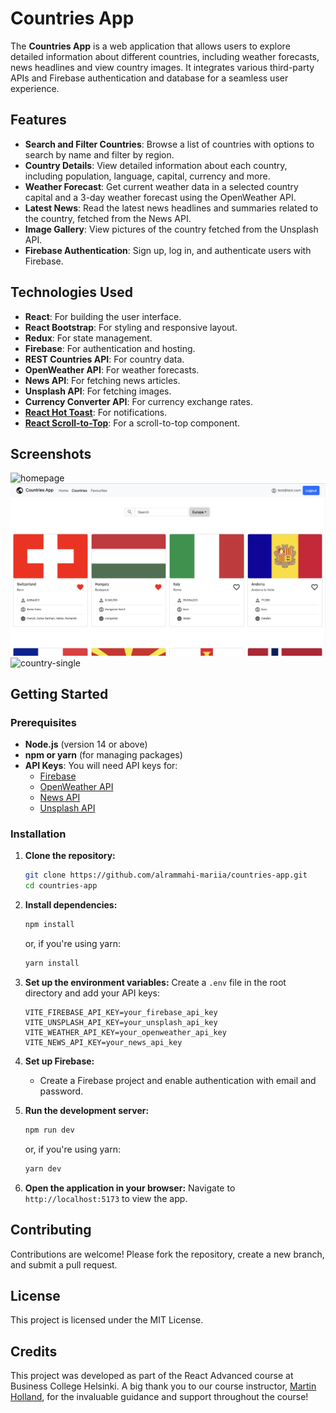 # Countries App

The **Countries App** is a web application that allows users to explore detailed information about different countries, including weather forecasts, news headlines and view country images. It integrates various third-party APIs and Firebase authentication and database for a seamless user experience.

## Features

- **Search and Filter Countries**: Browse a list of countries with options to search by name and filter by region.
- **Country Details**: View detailed information about each country, including population, language, capital, currency and more.
- **Weather Forecast**: Get current weather data in a selected country capital and a 3-day weather forecast using the OpenWeather API.
- **Latest News**: Read the latest news headlines and summaries related to the country, fetched from the News API.
- **Image Gallery**: View pictures of the country fetched from the Unsplash API.
- **Firebase Authentication**: Sign up, log in, and authenticate users with Firebase.

## Technologies Used

- **React**: For building the user interface.
- **React Bootstrap**: For styling and responsive layout.
- **Redux**: For state management.
- **Firebase**: For authentication and hosting.
- **REST Countries API**: For country data.
- **OpenWeather API**: For weather forecasts.
- **News API**: For fetching news articles.
- **Unsplash API**: For fetching images.
- **Currency Converter API**: For currency exchange rates.
- [**React Hot Toast**](https://react-hot-toast.com/docs]): For notifications.
- [**React Scroll-to-Top**](https://www.npmjs.com/package/react-scroll-to-top): For a scroll-to-top component.

## Screenshots

<img src="./src/assets/homepage.png" alt="homepage" width="600px">
<img src="./src/assets/countries.png" alt="countries" width="600px" >
<img src="./src/assets/country_single.png" alt="country-single" width="400px">

## Getting Started

### Prerequisites

- **Node.js** (version 14 or above)
- **npm or yarn** (for managing packages)
- **API Keys**: You will need API keys for:
  - [Firebase](https://firebase.google.com/)
  - [OpenWeather API](https://openweathermap.org/api)
  - [News API](https://newsapi.org/)
  - [Unsplash API](https://unsplash.com/developers)

### Installation

1. **Clone the repository:**

   ```bash
   git clone https://github.com/alrammahi-mariia/countries-app.git
   cd countries-app
   ```

2. **Install dependencies:**

   ```bash
   npm install
   ```

   or, if you're using yarn:

   ```bash
   yarn install
   ```

3. **Set up the environment variables:**
   Create a `.env` file in the root directory and add your API keys:

   ```
   VITE_FIREBASE_API_KEY=your_firebase_api_key
   VITE_UNSPLASH_API_KEY=your_unsplash_api_key
   VITE_WEATHER_API_KEY=your_openweather_api_key
   VITE_NEWS_API_KEY=your_news_api_key
   ```

4. **Set up Firebase:**

   - Create a Firebase project and enable authentication with email and password.

5. **Run the development server:**

   ```bash
   npm run dev
   ```

   or, if you're using yarn:

   ```bash
   yarn dev
   ```

6. **Open the application in your browser:**
   Navigate to `http://localhost:5173` to view the app.

## Contributing

Contributions are welcome! Please fork the repository, create a new branch, and submit a pull request.

## License

This project is licensed under the MIT License.

## Credits

This project was developed as part of the React Advanced course at Business College Helsinki. A big thank you to our course instructor, [Martin Holland](https://github.com/martin-holland), for the invaluable guidance and support throughout the course!
